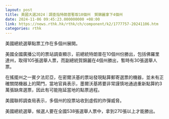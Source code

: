 ```yaml
---
layout: post
title: 美國大選2024｜調查指特朗普暫取10個州　賀錦麗拿下4個州
date: 2024-11-06 09:45:23.000000000 +08:00
link: https://news.rthk.hk/rthk/ch/component/k2/1777757-20241106.htm
categories: rthk
---
```


美國總統選舉點票工作在多個州展開。

美國全國廣播公司的票站調查顯示，前總統特朗普在10個州份勝出，包括佛羅里達州，取得105張選舉人票，而副總統賀錦麗在4個州勝出，暫時有30張選舉人票。

在搖擺州之一賓夕法尼亞，在密爾沃基的票站發現點算郵寄選票的機器，並未有正確關閉機器上的閘門，當地官員表示，墨爾沃基將要非常謹慎地通過重新點算約3萬張缺席選票，因此有可能拖延當地的點票過程。

美國聯邦調查局表示，多個州的投票站收到虛假的炸彈威脅。

美國總統選舉，候選人要在全國538張選舉人票中，拿到270張以上才能勝出。

